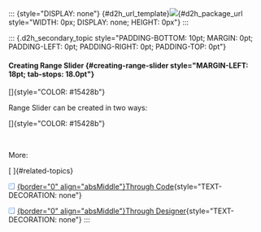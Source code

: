 ::: {style="DISPLAY: none"}
[](ms-xhelp:///?Id=d2h_url_template){#d2h_url_template}![](!package_url!){#d2h_package_url style="WIDTH: 0px; DISPLAY: none; HEIGHT: 0px"}
:::

::: {.d2h_secondary_topic style="PADDING-BOTTOM: 10pt; MARGIN: 0pt; PADDING-LEFT: 0pt; PADDING-RIGHT: 0pt; PADDING-TOP: 0pt"}
#### Creating Range Slider {#creating-range-slider style="MARGIN-LEFT: 18pt; tab-stops: 18.0pt"}

[]{style="COLOR: #15428b"} 

Range Slider can be created in two ways:

[]{style="COLOR: #15428b"} 

 

More:

[ ]{#related-topics}

[![](button.gif){border="0" align="absMiddle"}Through Code](ms-xhelp:///?Id=b0b670f4-916d-418e-8da2-1178f1e89ff3){style="TEXT-DECORATION: none"}

[![](button.gif){border="0" align="absMiddle"}Through Designer](ms-xhelp:///?Id=2b099fd0-e917-47c1-844f-23a96cc8d857){style="TEXT-DECORATION: none"}
:::
